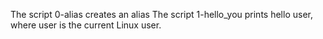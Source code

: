 The script 0-alias creates an alias
The script 1-hello_you prints hello user, where user is the current Linux user. 
